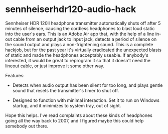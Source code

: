 # sennheiserhdr120-audio-hack

Sennheiser HDR 120ll headphone transmitter automatically shuts off after 5 minutes of silence, causing the cordless headphones to blast loud static into the user's ears. This is an Adobe Air app that, with the help of a line in-out cable from an output jack to input jack, detects a period of silence on the sound output and plays a non-frightening sound. This is a complete hackjob, but for the past year it's virtually eradicated the unexpected blasts of static and made the headphones acceptably useable. If anybody's interested, it would be great to reprogram it so that it doesn't need the lineout cable, or just improve it some other way.

Features: 

- Detects when audio output has been silent for too long, and plays gentle sound that resets the transmitter's timer to shut off. 

- Designed to function with minimal interaction. Set it to run on Windows startup, and it minimizes to system tray, out of sight.


Hope this helps. I've read complaints about these kinds of headphones going all the way back to 2007, and I figured maybe this could help somebody out there. 
